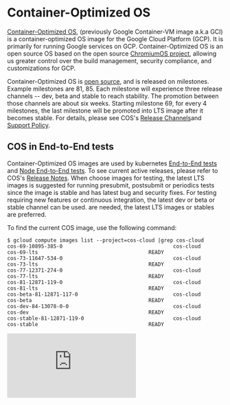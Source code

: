 # Container-Optimized OS

[Container-Optimized OS](https://cloud.google.com/container-optimized-os/docs),
(previously Google Container-VM image a.k.a GCI) is a container-optimized OS image for the Google Cloud Platform (GCP). It is
primarily for running Google services on GCP. Container-Optimized OS is an open
source OS based on
the open source [ChromiumOS project](https://www.chromium.org/chromium-os), allowing us greater control over the build management,
security compliance, and customizations for GCP.

Container-Optimized OS is [open source](https://cos.googlesource.com), and is released on milestones. Example milestones are
81, 85. Each milestone will experience three release channels -- dev, beta and stable to reach
stability. The promotion between those channels are about six weeks.
Starting milestone 69, for
every 4 milestones, the last milestone will be promoted into LTS image after it
becomes stable.
For details, please see COS's [Release Channels](https://cloud.google.com/container-optimized-os/docs/concepts/release-channels)and [Support
Policy](https://cloud.google.com/container-optimized-os/docs/resources/support-policy).

## COS in End-to-End tests

Container-Optimized OS images are used by kubernetes [End-to-End tests](https://github.com/kubernetes/community/blob/master/contributors/devel/sig-testing/e2e-tests.md) and
[Node End-to-End tests](https://github.com/kubernetes/community/tree/master/contributors/devel/sig-node). To see current
active releases, please refer to COS's [Release
Notes](https://cloud.google.com/container-optimized-os/docs/release-notes). When
choose images for testing, the latest LTS images is suggested for running
presubmit, postsubmit or periodics tests since the image is stable and has
latest bug and security fixes. For testing requiring new features or continuous integration,
the latest dev or beta or stable channel can be used.
are needed, the latest LTS images or stables are preferred.

To find the current COS image, use the following command:
```shell
$ gcloud compute images list --project=cos-cloud |grep cos-cloud
cos-69-10895-385-0                                    cos-cloud          cos-69-lts                                    READY
cos-73-11647-534-0                                    cos-cloud          cos-73-lts                                    READY
cos-77-12371-274-0                                    cos-cloud          cos-77-lts                                    READY
cos-81-12871-119-0                                    cos-cloud          cos-81-lts                                    READY
cos-beta-81-12871-117-0                               cos-cloud          cos-beta                                      READY
cos-dev-84-13078-0-0                                  cos-cloud          cos-dev                                       READY
cos-stable-81-12871-119-0                             cos-cloud          cos-stable                                    READY
```

[![Analytics](https://kubernetes-site.appspot.com/UA-36037335-10/GitHub/cluster/gce/gci/README.md?pixel)]()
